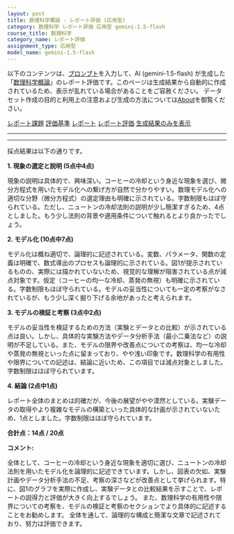 ```yaml
---
layout: post
title: 数理科学概論 - レポート評価 (応用型)
category: 数理科学 レポート評価 応用型 gemini-1.5-flash
course_title: 数理科学
category_name: レポート評価
assignment_type: 応用型
model_name: gemini-1.5-flash
---
```


以下のコンテンツは、[プロンプト](https://github.com/takedatoshiyuki/synthetic_assignments/tree/main/generated/数理科学/gemini-1.5-flash/prompt_レポート評価-応用型.md)を入力して、AI (gemini-1.5-flash) が生成した「[数理科学概論](/contents/数理科学/)」のレポート評価です。このページは生成結果から自動的に作成されているため、表示が乱れている場合があることをご容赦ください。
データセット作成の目的と利用上の注意および生成の方法については[About](/About)を御覧ください。

[レポート課題](../レポート課題-応用型)
[評価基準](../評価基準-応用型)
[レポート](../レポート-応用型)
[レポート評価](../レポート評価-応用型)
[生成結果のみを表示](https://github.com/takedatoshiyuki/synthetic_assignments/tree/main/generated/数理科学/gemini-1.5-flash/レポート評価-応用型.md)
  

***
***
  
採点結果は以下の通りです。

**1. 現象の選定と説明 (5点中4点)**

現象の説明は具体的で、興味深い。コーヒーの冷却という身近な現象を選び、微分方程式を用いたモデル化への繋げ方が自然で分かりやすい。数理モデル化への適切な分野（微分方程式）の選定理由も明確に示されている。字数制限もほぼ守られている。ただし、ニュートンの冷却法則の説明が少し簡潔すぎるため、4点としました。もう少し法則の背景や適用条件について触れるとより良かったでしょう。


**2. モデル化 (10点中7点)**

モデル化は概ね適切で、論理的に記述されている。変数、パラメータ、関数の定義は明確で、数式導出のプロセスも論理的に示されている。図1が提示されているものの、実際には描かれていないため、視覚的な理解が阻害されている点が減点対象です。仮定（コーヒーの均一な冷却、蒸発の無視）も明確に示されている。字数制限もほぼ守られている。モデルの妥当性についても一定の考察がなされているが、もう少し深く掘り下げる余地があったと考えられます。


**3. モデルの検証と考察 (3点中2点)**

モデルの妥当性を検証するための方法（実験とデータとの比較）が示されている点は良い。しかし、具体的な実験方法やデータ分析手法（最小二乗法など）の説明が不足している。また、モデルの限界や改善点についての考察は、均一な冷却や蒸発の無視といった点に留まっており、やや浅い印象です。数理科学の有用性や限界についての記述は、結論に近いため、この項目では減点対象としました。字数制限はほぼ守られています。


**4. 結論 (2点中1点)**

レポート全体のまとめは的確だが、今後の展望がやや漠然としている。実験データの取得やより複雑なモデルの構築といった具体的な計画が示されていないため、1点としました。字数制限はほぼ守られています。


**合計点：14点 / 20点**

**コメント:**

全体として、コーヒーの冷却という身近な現象を適切に選び、ニュートンの冷却法則を用いたモデル化を論理的に記述できています。しかし、図表の欠如、実験計画やデータ分析手法の不足、考察の深さなどが改善点として挙げられます。特に、図1のグラフを実際に作成し、実験データとの比較結果を示すことで、レポートの説得力と評価が大きく向上するでしょう。  また、数理科学の有用性や限界についての考察を、モデルの検証と考察のセクションでより具体的に記述することをお勧めします。  全体を通して、論理的な構成と簡潔な文章で記述されており、努力は評価できます。
